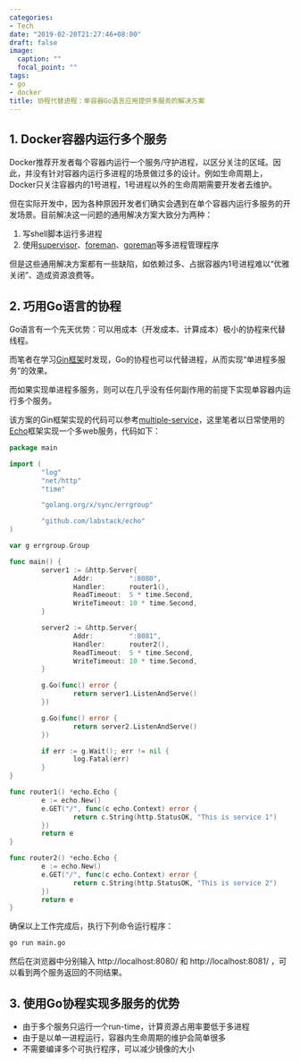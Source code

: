 ```yaml
---
categories:
- Tech
date: "2019-02-20T21:27:46+08:00"
draft: false
image:
  caption: ""
  focal_point: ""
tags:
- go
- docker
title: 协程代替进程：单容器Go语言应用提供多服务的解决方案
---
```


## 1. Docker容器内运行多个服务

Docker推荐开发者每个容器内运行一个服务/守护进程，以区分关注的区域。因此，并没有针对容器内运行多进程的场景做过多的设计。例如生命周期上，Docker只关注容器内的1号进程，1号进程以外的生命周期需要开发者去维护。

但在实际开发中，因为各种原因开发者们确实会遇到在单个容器内运行多服务的开发场景。目前解决这一问题的通用解决方案大致分为两种：

1. 写shell脚本运行多进程
2. 使用[supervisor](http://www.supervisord.org/)、[foreman](https://github.com/ddollar/foreman)、[goreman](https://github.com/mattn/goreman)等多进程管理程序

但是这些通用解决方案都有一些缺陷，如依赖过多、占据容器内1号进程难以“优雅关闭”、造成资源浪费等。

## 2. 巧用Go语言的协程

Go语言有一个先天优势：可以用成本（开发成本、计算成本）极小的协程来代替线程。

而笔者在学习[Gin框架](https://github.com/gin-gonic/gin)时发现，Go的协程也可以代替进程，从而实现“单进程多服务”的效果。

而如果实现单进程多服务，则可以在几乎没有任何副作用的前提下实现单容器内运行多个服务。

该方案的Gin框架实现的代码可以参考[multiple-service](https://github.com/gin-gonic/gin/blob/master/examples/multiple-service/main.go)，这里笔者以日常使用的[Echo](https://echo.labstack.com/)框架实现一个多web服务，代码如下：

```go
package main

import (
        "log"
        "net/http"
        "time"

        "golang.org/x/sync/errgroup"

        "github.com/labstack/echo"
)

var g errgroup.Group

func main() {
        server1 := &http.Server{
                Addr:         ":8080",
                Handler:      router1(),
                ReadTimeout:  5 * time.Second,
                WriteTimeout: 10 * time.Second,
        }

        server2 := &http.Server{
                Addr:         ":8081",
                Handler:      router2(),
                ReadTimeout:  5 * time.Second,
                WriteTimeout: 10 * time.Second,
        }

        g.Go(func() error {
                return server1.ListenAndServe()
        })

        g.Go(func() error {
                return server2.ListenAndServe()
        })

        if err := g.Wait(); err != nil {
                log.Fatal(err)
        }
}

func router1() *echo.Echo {
        e := echo.New()
        e.GET("/", func(c echo.Context) error {
                return c.String(http.StatusOK, "This is service 1")
        })
        return e
}

func router2() *echo.Echo {
        e := echo.New()
        e.GET("/", func(c echo.Context) error {
                return c.String(http.StatusOK, "This is service 2")
        })
        return e
}
```

确保以上工作完成后，执行下列命令运行程序：

```sh
go run main.go
```

然后在浏览器中分别输入 http://localhost:8080/ 和 http://localhost:8081/ ，可以看到两个服务返回的不同结果。

## 3. 使用Go协程实现多服务的优势

- 由于多个服务只运行一个run-time，计算资源占用率要低于多进程
- 由于是以单一进程运行，容器内生命周期的维护会简单很多
- 不需要编译多个可执行程序，可以减少镜像的大小